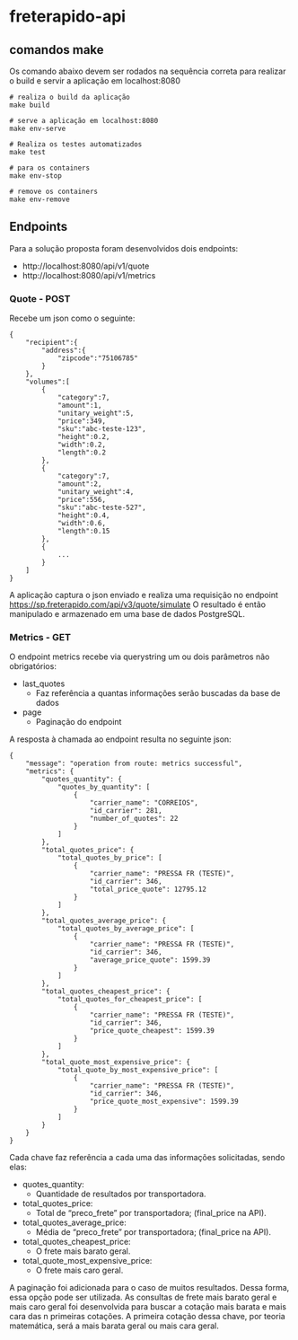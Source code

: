 

# freterapido-api
## comandos make
Os comando abaixo devem ser rodados na sequência correta para realizar o build e servir a aplicação em localhost:8080

    # realiza o build da aplicação
    make build
    
    # serve a aplicação em localhost:8080
    make env-serve
    
    # Realiza os testes automatizados
    make test
    
    # para os containers
    make env-stop
    
    # remove os containers
    make env-remove
    

## Endpoints
Para a solução proposta foram desenvolvidos dois endpoints:

 - http://localhost:8080/api/v1/quote
 - http://localhost:8080/api/v1/metrics

### Quote - POST
Recebe um json como o seguinte:

    {
        "recipient":{
            "address":{
                "zipcode":"75106785"
            }
        },
        "volumes":[
            {
                "category":7,
                "amount":1,
                "unitary_weight":5,
                "price":349,
                "sku":"abc-teste-123",
                "height":0.2,
                "width":0.2,
                "length":0.2
            },
            {
                "category":7,
                "amount":2,
                "unitary_weight":4,
                "price":556,
                "sku":"abc-teste-527",
                "height":0.4,
                "width":0.6,
                "length":0.15
            },
            {
                ...
            }
        ]
    }

A aplicação captura o json enviado e realiza uma requisição no endpoint https://sp.freterapido.com/api/v3/quote/simulate
O resultado é então manipulado e armazenado em uma base de dados PostgreSQL.
### Metrics - GET
O endpoint metrics recebe via querystring um ou dois parâmetros não obrigatórios:

 - last_quotes
	 - Faz referência a quantas informações serão buscadas da base de dados
 - page
	 - Paginação do endpoint
	 
A resposta à chamada ao endpoint resulta no seguinte json:

    {
        "message": "operation from route: metrics successful",
        "metrics": {
            "quotes_quantity": {
                "quotes_by_quantity": [
                    {
                        "carrier_name": "CORREIOS",
                        "id_carrier": 281,
                        "number_of_quotes": 22
                    }
                ]
            },
            "total_quotes_price": {
                "total_quotes_by_price": [
                    {
                        "carrier_name": "PRESSA FR (TESTE)",
                        "id_carrier": 346,
                        "total_price_quote": 12795.12
                    }
                ]
            },
            "total_quotes_average_price": {
                "total_quotes_by_average_price": [
                    {
                        "carrier_name": "PRESSA FR (TESTE)",
                        "id_carrier": 346,
                        "average_price_quote": 1599.39
                    }
                ]
            },
            "total_quotes_cheapest_price": {
                "total_quotes_for_cheapest_price": [
                    {
                        "carrier_name": "PRESSA FR (TESTE)",
                        "id_carrier": 346,
                        "price_quote_cheapest": 1599.39
                    }
                ]
            },
            "total_quote_most_expensive_price": {
                "total_quote_by_most_expensive_price": [
                    {
                        "carrier_name": "PRESSA FR (TESTE)",
                        "id_carrier": 346,
                        "price_quote_most_expensive": 1599.39
                    }
                ]
            }
        }
    }
Cada chave faz referência a cada uma das informações solicitadas, sendo elas:
- quotes_quantity:
	- Quantidade de resultados por transportadora.
- total_quotes_price:
	- Total de “preco_frete” por transportadora; (final_price na API).
- total_quotes_average_price:
	- Média de “preco_frete” por transportadora; (final_price na API).
- total_quotes_cheapest_price:
	- O frete mais barato geral.
- total_quote_most_expensive_price:
	- O frete mais caro geral.

A paginação foi adicionada para o caso de muitos resultados. Dessa forma, essa opção pode ser utilizada.
As consultas de frete mais barato geral e mais caro geral foi desenvolvida para buscar a cotação mais barata e mais cara das n primeiras cotações. A primeira cotação dessa chave, por teoria matemática, será a mais barata geral ou mais cara geral.